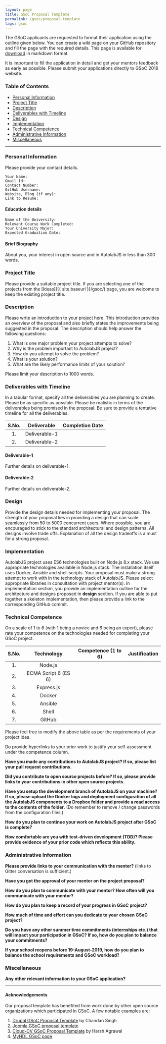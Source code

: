 ```yaml
---
layout: page
title: GSoC Proposal Template
permalink: /gsoc/proposal-template
tags: gsoc
---
```



The GSoC applicants are requested to format their application using the outline given below. You can create a wiki page on your GitHub repository and fill the page with the required details. This page is available for [download](https://github.com/AutolabJS/autolabjs.github.io/blob/master/pages/projects/proposal-template.md) in markdown format.

It is important to fill the application in detail and get your mentors feedback as early as possible. Please submit your applications directly to GSoC 2019 website.

### Table of Contents
<!-- toc -->
- [Personal Information](#personal-information)
- [Project Title](#project-title)
- [Description](#description)
- [Deliverables with Timeline](#deliverables-with-timeline)
- [Design](#design)
- [Implementation](#implementation)
- [Technical Competence](#technical-competence)
- [Administrative Information](#administrative-information)
- [Miscellaneous](#miscellaneous)

---

### Personal Information
Please provide your contact details.

    Your Name:
    Gmail Id:
    Contact Number:
    GitHub Username:
    Website, Blog (if any):
    Link to Resume:

#### Education details

    Name of the University:
    Relevant Course Work Completed:
    Your University Major:
    Expected Graduation Date:

#### Brief Biography
About you, your interest in open source and in AutolabJS in less than 300 words.

### Project Title
Please provide a suitable project title. If you are selecting one of the projects from the [Ideas]({{ site.baseurl }}/gsoc/) page, you are welcome to keep the existing project title.


### Description
Please write an introduction to your project here. This introduction provides an overview of the proposal and also briefly states the improvements being suggested in the proposal. The description should help answer the following questions:

1. What is one major problem your project attempts to solve?
1. Why is the problem important to AutolabJS project?
1. How do you attempt to solve the problem?
1. What is your solution?
1. What are the likely performance limits of your solution?

Please limit your description to 1000 words.


### Deliverables with Timeline
In a tabular format, specify all the deliverables you are planning to create. Please be as specific as possible. Please be realistic in terms of the deliverables being promised in the proposal. Be sure to provide a tentative timeline for all the deliverables.


| S.No. | Deliverable  | Completion Date |
|:----------:|:----------:|:----------:|
| 1. | Deliverable-1 | |
| 2. | Deliverable-2 | | |

#### Deliverable-1
Further details on deliverable-1.

#### Deliverable-2
Further details on deliverable-2.



### Design
Provide the design details needed for implementing your proposal. The strength of your proposal lies in providing a design that can scale seamlessly from 50 to 5000 concurrent users. Where possible, you are encouraged to stick to the standard architectural and design patterns. All designs involve trade offs. Explanation of all the design tradeoffs is a must for a strong proposal.

### Implementation
AutolabJS project uses ES6 technologies built on Node.js 8.x stack. We use appropriate technologies available in Node.js stack. The installation itself uses Docker, Ansible and shell scripts. Your proposal must make a strong attempt to work with in the technology stack of AutolabJS. Please select appropriate libraries in consultation with project mentor(s).
In implementation section, you provide an implementation outline for the architecture and designs proposed in **design** section. If you are able to put together a skeleton implementation, then please provide a link to the corresponding GitHub commit.

### Technical Competence

On a scale of 1 to 6 (with 1 being a novice and 6 being an expert), please rate your competence on the technologies needed for completing your GSoC project.

| S.No. | Technology  | Competence (1 to 6) | Justification |
|:----------:|:----------:|:----------:|:----------:|
| 1. | Node.js | | |
| 2. | ECMA Script 6 (ES 6) | | |
| 3. | Express.js | | |
| 4. | Docker | | |
| 5. | Ansible | | |
| 6. | Shell | | |
| 7. | GitHub | | | |

Please feel free to modify the above table as per the requirements of your project idea.

Do provide hyperlinks to your prior work to justify your self-assessment under the competence column.

**Have you made any contributions to AutolabJS project? If so, please list your pull request contributions.**


**Did you contribute to open source projects before? If so, please provide links to your contributions in other open source projects.**

**Have you setup the development branch of AutolabJS on your machine? If so, please upload the Docker logs and deployment configuration of all the AutolabJS components to a Dropbox folder and provide a read access to the contents of the folder.**
(Do remember to remove / change passwords from the configuration files.)

**How do you plan to continue your work on AutolabJS project after GSoC is complete?**

**How comfortable are you with test-driven development (TDD)? Please provide evidence of your prior code which reflects this ability.**


### Administrative Information

**Please provide links to your communication with the mentor?** (links to Gitter conversation is sufficient.)

**Have you got the approval of your mentor on the project proposal?**

**How do you plan to communicate with your mentor? How often will you communicate with your mentor?**

**How do you plan to keep a record of your progress in GSoC project?**

**How much of time and effort can you dedicate to your chosen GSoC project?**

**Do you have any other summer time commitments (internships etc.) that will impact your participation in GSoC? If so, how do you plan to balance your commitments?**

**If your school reopens before 19-August-2019, how do you plan to balance the school requirements and GSoC workload?**


### Miscellaneous
**Any other relevant information to your GSoC application?**

---




#### Acknowledgements ####
Our proposal template has benefited from work done by other open source organizations which participated in GSoC. A few notable examples are:

1. [Drupal GSoC Proposal Template](https://groups.drupal.org/node/459223) by Chandan Singh
1. [Joomla GSoC proposal template](https://docs.joomla.org/GSoC_Student_Application_Template)
1. [Cloud-CV GSoC Proposal Template](https://github.com/Cloud-CV/GSoC-Ideas/wiki/GSOC-2017-Proposal-Template) by Harsh Agrawal
1. [MyHDL GSoC page](http://dev.myhdl.org/gsoc/gsoc_2017.html)
